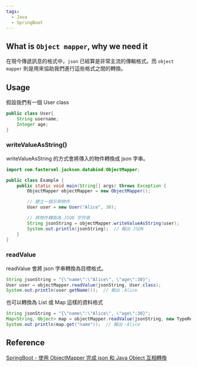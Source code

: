 ```yaml
---
tags:
  - Java
  - SpringBoot
---
```

## What is `Object mapper`, why we need it

在現今傳遞訊息的格式中，`json` 已經算是非常主流的傳輸格式。而 `object mapper` 則是用來協助我們進行這些格式之間的轉換。
## Usage

假設我們有一個 User class

```Java
public class User{
	String username;
	Integer age;
}
```

### writeValueAsString()

writeValueAsString 的方式會將傳入的物件轉換成 json 字串。

```java
import com.fasterxml.jackson.databind.ObjectMapper;

public class Example {
    public static void main(String[] args) throws Exception {
        ObjectMapper objectMapper = new ObjectMapper();

        // 建立一個示例物件
        User user = new User("Alice", 30);

        // 將物件轉換為 JSON 字符串
        String jsonString = objectMapper.writeValueAsString(user);
        System.out.println(jsonString);  // 輸出 JSON
    }
}
```

### readValue

readValue 會將 json 字串轉換為目標格式。

```java
String jsonString = "{\"name\":\"Alice\", \"age\":30}";
User user = objectMapper.readValue(jsonString, User.class);
System.out.println(user.getName());  // 輸出：Alice
```

也可以轉換為 List 或 Map 這樣的資料格式

```java
String jsonString = "{\"name\":\"Alice\", \"age\":30}";
Map<String, Object> map = objectMapper.readValue(jsonString, new TypeReference<Map<String, Object>>(){});
System.out.println(map.get("name"));  // 輸出：Alice
```

## Reference

[SpringBoot - 使用 ObjectMapper 完成 json 和 Java Object 互相轉換](https://kucw.io/blog/2020/6/java-jackson/)